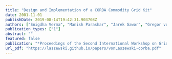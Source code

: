 ```yaml
---
title: "Design and Implementation of a CORBA Commodity Grid Kit"
date: 2001-11-01
publishDate: 2019-08-14T19:42:31.903708Z
authors: ["Snigdha Verma", "Manish Parashar", "Jarek Gawor", "Gregor von Laszewski"]
publication_types: ["1"]
abstract: ""
featured: false
publication: "*Proceedings of the Second International Workshop on Grid Computing (GRID'01)*"
url_pdf: "https://laszewski.github.io/papers/vonLaszewski-corba.pdf"
---
```


